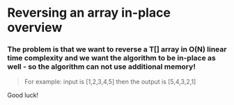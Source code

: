 # Reversing an array in-place overview
### The problem is that we want to reverse a T[] array in O(N) linear time complexity and we want the algorithm to be in-place as well - so the algorithm can not use additional memory!

> For example: input is [1,2,3,4,5] then the output is [5,4,3,2,1]

Good luck!
